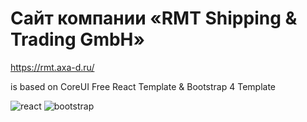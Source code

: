 # Сайт компании «RMT Shipping & Trading GmbH»
https://rmt.axa-d.ru/

is based on CoreUI Free React Template & Bootstrap 4 Template

<p>
<img src="https://user-images.githubusercontent.com/57951559/226121205-35a276bd-68e8-42c6-974c-4e9c72e66452.png" alt="react" style="max-width: 100%;">
  
<img src="https://user-images.githubusercontent.com/57951559/226121213-c40f9e58-9e70-4c33-820e-0f4ec5dc44e6.png" alt="bootstrap" style="max-width: 100%;">
</p>
